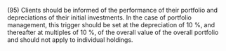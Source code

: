 (95) Clients should be informed of the performance of their portfolio and depreciations of their initial investments. In the case of portfolio management, this trigger should be set at the depreciation of 10 %, and thereafter at multiples of 10 %, of the overall value of the overall portfolio and should not apply to individual holdings.